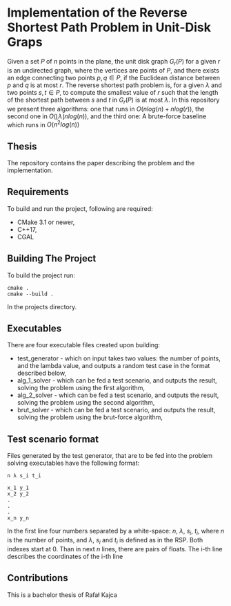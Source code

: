 # Implementation of the Reverse Shortest Path Problem in Unit-Disk Graps

Given a set $P$ of $n$ points in the plane, the unit disk graph $G_r(P)$ for a given $r$ is
an undirected graph, where the vertices are points of $P$, and there exists an edge
connecting two points $p, q ∈ P$, if the Euclidean distance between $p$ and $q$ is at most
$r$. The reverse shortest path problem is, for a given $λ$ and two points $s, t ∈ P$, to
compute the smallest value of $r$ such that the length of the shortest path between $s$
and $t$ in $G_r(P)$ is at most $λ$. In this repository we present three algorithms: one that runs
in $O(n log(n) + n log(r))$, the second one in $O(⌊λ⌋n log(n))$, and the third one: A brute-force baseline which runs in $O(n^2log(n))$

## Thesis

The repository contains the paper describing the problem and the implementation.

## Requirements

To build and run the project, following are required:
- CMake 3.1 or newer,
- C++17,
- CGAL

## Building The Project

To build the project run:

```
cmake .
cmake --build .
```

In the projects directory.

## Executables

There are four executable files created upon building:
- test_generator - which on input takes two values: the number of points, and the lambda value, and outputs a random test case in the format described below,
- alg_1_solver - which can be fed a test scenario, and outputs the result, solving the problem using the first algorithm,
- alg_2_solver - which can be fed a test scenario, and outputs the result,
solving the problem using the second algorithm,
- brut_solver - which can be fed a test scenario, and outputs the result,
solving the problem using the brut-force algorithm,


## Test scenario format

Files generated by the test generator, that are to be fed into the problem solving executables have the following format:
```
n λ s_i t_i

x_1 y_1
x_2 y_2
.
.
.
x_n y_n
```
In the first line four numbers separated by a white-space: $n$, $λ$, $s_i$, $t_i$, where $n$ is the number of
points, and $λ$, $s_i$ and $t_i$ is defined as in the RSP. Both indexes start at 0. Than in next $n$ lines, there are pairs of floats.
The i-th line describes the coordinates of the i-th line

## Contributions

This is a bachelor thesis of Rafał Kajca 